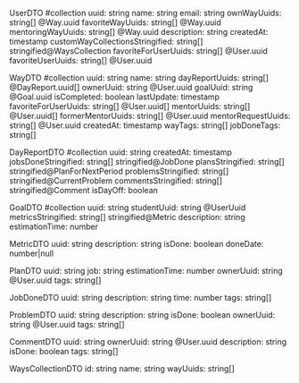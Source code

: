 UserDTO #collection
uuid: string
name: string
email: string
ownWayUuids: string[] @Way.uuid
favoriteWayUuids: string[] @Way.uuid
mentoringWayUuids: string[] @Way.uuid
description: string
createdAt: timestamp
customWayCollectionsStringified: string[] stringified@WaysCollection
favoriteForUserUuids: string[] @User.uuid
favoriteUserUuids: string[] @User.uuid

WayDTO #collection
uuid: string
name: string
dayReportUuids: string[] @DayReport.uuid[]
ownerUuid: string @User.uuid
goalUuid: string @Goal.uuid
isCompleted: boolean
lastUpdate: timestamp
favoriteForUserUuids: string[] @User.uuid[]
mentorUuids: string[] @User.uuid[]
formerMentorUuids: string[] @User.uuid
mentorRequestUuids: string[] @User.uuid
createdAt: timestamp
wayTags: string[]
jobDoneTags: string[]

DayReportDTO #collection
uuid: string
createdAt: timestamp
jobsDoneStringified: string[] stringified@JobDone
plansStringified: string[] stringified@PlanForNextPeriod
problemsStringified: string[] stringified@CurrentProblem
commentsStringified: string[] stringified@Comment
isDayOff: boolean

GoalDTO #collection
uuid: string
studentUuid: string @UserUuid
metricsStringified: string[] stringified@Metric
description: string
estimationTime: number

MetricDTO
uuid: string
description: string
isDone: boolean
doneDate: number|null

PlanDTO
uuid: string
job: string
estimationTime: number
ownerUuid: string @User.uuid
tags: string[]

JobDoneDTO
uuid: string
description: string
time: number
tags: string[]

ProblemDTO
uuid: string
description: string
isDone: boolean
ownerUuid: string @User.uuid
tags: string[]

CommentDTO
uuid: string
ownerUuid: string @User.uuid
description: string
isDone: boolean
tags: string[]

WaysCollectionDTO
id: string
name: string
wayUuids: string[]
